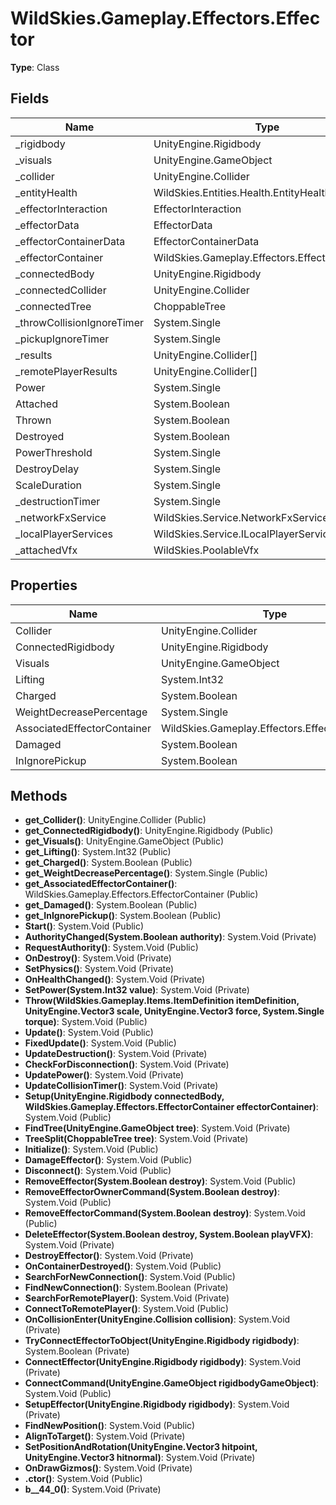 ﻿# WildSkies.Gameplay.Effectors.Effector

**Type**: Class

## Fields

| Name | Type | Access |
|------|------|--------|
| _rigidbody | UnityEngine.Rigidbody | Private |
| _visuals | UnityEngine.GameObject | Private |
| _collider | UnityEngine.Collider | Private |
| _entityHealth | WildSkies.Entities.Health.EntityHealth | Private |
| _effectorInteraction | EffectorInteraction | Private |
| _effectorData | EffectorData | Private |
| _effectorContainerData | EffectorContainerData | Private |
| _effectorContainer | WildSkies.Gameplay.Effectors.EffectorContainer | Private |
| _connectedBody | UnityEngine.Rigidbody | Private |
| _connectedCollider | UnityEngine.Collider | Private |
| _connectedTree | ChoppableTree | Private |
| _throwCollisionIgnoreTimer | System.Single | Private |
| _pickupIgnoreTimer | System.Single | Private |
| _results | UnityEngine.Collider[] | Private |
| _remotePlayerResults | UnityEngine.Collider[] | Private |
| Power | System.Single | Public |
| Attached | System.Boolean | Public |
| Thrown | System.Boolean | Public |
| Destroyed | System.Boolean | Public |
| PowerThreshold | System.Single | Private |
| DestroyDelay | System.Single | Private |
| ScaleDuration | System.Single | Private |
| _destructionTimer | System.Single | Private |
| _networkFxService | WildSkies.Service.NetworkFxService | Private |
| _localPlayerServices | WildSkies.Service.ILocalPlayerService | Private |
| _attachedVfx | WildSkies.PoolableVfx | Private |

## Properties

| Name | Type | Access |
|------|------|--------|
| Collider | UnityEngine.Collider | Public |
| ConnectedRigidbody | UnityEngine.Rigidbody | Public |
| Visuals | UnityEngine.GameObject | Public |
| Lifting | System.Int32 | Public |
| Charged | System.Boolean | Public |
| WeightDecreasePercentage | System.Single | Public |
| AssociatedEffectorContainer | WildSkies.Gameplay.Effectors.EffectorContainer | Public |
| Damaged | System.Boolean | Public |
| InIgnorePickup | System.Boolean | Public |

## Methods

- **get_Collider()**: UnityEngine.Collider (Public)
- **get_ConnectedRigidbody()**: UnityEngine.Rigidbody (Public)
- **get_Visuals()**: UnityEngine.GameObject (Public)
- **get_Lifting()**: System.Int32 (Public)
- **get_Charged()**: System.Boolean (Public)
- **get_WeightDecreasePercentage()**: System.Single (Public)
- **get_AssociatedEffectorContainer()**: WildSkies.Gameplay.Effectors.EffectorContainer (Public)
- **get_Damaged()**: System.Boolean (Public)
- **get_InIgnorePickup()**: System.Boolean (Public)
- **Start()**: System.Void (Public)
- **AuthorityChanged(System.Boolean authority)**: System.Void (Private)
- **RequestAuthority()**: System.Void (Public)
- **OnDestroy()**: System.Void (Private)
- **SetPhysics()**: System.Void (Private)
- **OnHealthChanged()**: System.Void (Private)
- **SetPower(System.Int32 value)**: System.Void (Private)
- **Throw(WildSkies.Gameplay.Items.ItemDefinition itemDefinition, UnityEngine.Vector3 scale, UnityEngine.Vector3 force, System.Single torque)**: System.Void (Public)
- **Update()**: System.Void (Public)
- **FixedUpdate()**: System.Void (Public)
- **UpdateDestruction()**: System.Void (Private)
- **CheckForDisconnection()**: System.Void (Private)
- **UpdatePower()**: System.Void (Private)
- **UpdateCollisionTimer()**: System.Void (Private)
- **Setup(UnityEngine.Rigidbody connectedBody, WildSkies.Gameplay.Effectors.EffectorContainer effectorContainer)**: System.Void (Public)
- **FindTree(UnityEngine.GameObject tree)**: System.Void (Private)
- **TreeSplit(ChoppableTree tree)**: System.Void (Private)
- **Initialize()**: System.Void (Public)
- **DamageEffector()**: System.Void (Public)
- **Disconnect()**: System.Void (Public)
- **RemoveEffector(System.Boolean destroy)**: System.Void (Public)
- **RemoveEffectorOwnerCommand(System.Boolean destroy)**: System.Void (Public)
- **RemoveEffectorCommand(System.Boolean destroy)**: System.Void (Public)
- **DeleteEffector(System.Boolean destroy, System.Boolean playVFX)**: System.Void (Private)
- **DestroyEffector()**: System.Void (Private)
- **OnContainerDestroyed()**: System.Void (Public)
- **SearchForNewConnection()**: System.Void (Public)
- **FindNewConnection()**: System.Boolean (Private)
- **SearchForRemotePlayer()**: System.Void (Private)
- **ConnectToRemotePlayer()**: System.Void (Public)
- **OnCollisionEnter(UnityEngine.Collision collision)**: System.Void (Private)
- **TryConnectEffectorToObject(UnityEngine.Rigidbody rigidbody)**: System.Boolean (Private)
- **ConnectEffector(UnityEngine.Rigidbody rigidbody)**: System.Void (Private)
- **ConnectCommand(UnityEngine.GameObject rigidbodyGameObject)**: System.Void (Public)
- **SetupEffector(UnityEngine.Rigidbody rigidbody)**: System.Void (Private)
- **FindNewPosition()**: System.Void (Public)
- **AlignToTarget()**: System.Void (Private)
- **SetPositionAndRotation(UnityEngine.Vector3 hitpoint, UnityEngine.Vector3 hitnormal)**: System.Void (Private)
- **OnDrawGizmos()**: System.Void (Private)
- **.ctor()**: System.Void (Public)
- **<Start>b__44_0()**: System.Void (Private)

